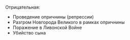 Отрицательная:
- Проведение опричнины (репрессии)
- Разгром Новгорода Великого в рамках опричнины
- Поражение в Ливонской Войне
- Убийство сына